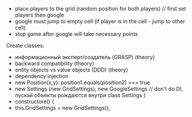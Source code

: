 - place players to the grid (random position for both players) // first set players then google
- google must jump to empty cell (if player is in the cell - jump to other cell)
- stop game after google will take necessary points 

Create classes:
- информационный эксперт/создатель (GRASP) (theory)
- backward compatibility (theory)
- entity objects vs value objects (DDD) (theory)
- dependency injection
- new Position(x,y):   position1.equals(position2) === true
- new Settings  (new GridSettings), new GoogleSettings // don't do DI, пускай объекты рождаются внутри 
class Settings {
- constructore() {
-   this.GridSettings = new GridSettings();

